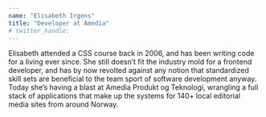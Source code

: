 ```yaml
---
name: "Elisabeth Irgens"
title: "Developer at Amedia"
# twitter_handle: 
---
```

Elisabeth attended a CSS course back in 2006, and has been writing code for a living ever since. She still doesn’t fit the industry mold for a frontend developer, and has by now revolted against any notion that standardized skill sets are beneficial to the team sport of software development anyway. Today she’s having a blast at Amedia Produkt og Teknologi, wrangling a full stack of applications that make up the systems for 140+ local editorial media sites from around Norway.
